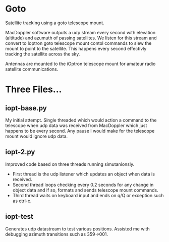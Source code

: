 # Goto
Satellite tracking using a goto telescope mount.

MacDoppler software outputs a udp stream every second with elevation (altitude) and azumuth of passing satellites. We listen for this stream and convert to Ioptron goto telescope mount contol commands to slew the mount to point to the satellite. This happens every second effectivly tracking the satellite across the sky.

Antennas are mounted to the iOptron telescope mount for amateur radio satellite communications.

# Three Files...

## iopt-base.py

My initial attempt. Single threaded which would action a command to the telescope when udp data was received from MacDoppler which just happens to be every second. Any pause I would make for the telescope mount would ignore udp data.

## iopt-2.py

Improved code based on three threads running simutanionsly. 
- First thread is the udp listener which updates an object when data is received.
- Second thread loops checking every 0.2 seconds for any change in object data and if so, formats and sends telescope mount commands. 
- Third thread waits on keyboard input and ends on q/Q or exception such as ctrl-c.

## iopt-test

Generates udp datastream to test various positions. Assisted me with debugging azimuth transitions such as 359->001.

